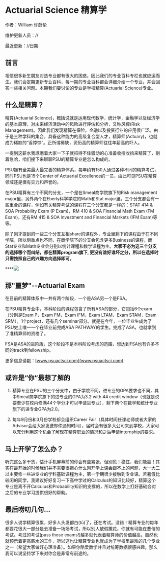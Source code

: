 # Actuarial Science 精算学

作者：William 许蔚伦

维护更新人员：//

最近更新：//日期

## 

## 前言

相信很多新生朋友对选专业都有很大的困惑，因此我们的专业百科专栏也就应运而生。我们会定期更新专业百科，每一期的专业百科都会详细介绍一个专业，并会回答一些相关问题。本期我们要讨论的专业是学校精算\(Actuarial Science\)专业。

## 什么是精算？

精算\(Actuarial Science\)，概括说就是运用现代数学，统计学，金融学以及经济学的基本原理，对未来经济活动中的风险进行评估和分析，又称风控\(Risk Management\)。因此我们发现精算在保险，金融以及投资行业的应用很广泛。由于是三种学科的集合，具备这种能力的高级复合型人才，精算师\(Actuary\)，也就成为稀缺的“香饽饽”。正所谓稀缺，资历高的精算师往往年薪高的吓人。

一提到这薪水我琢磨着大家一下子就把持不住骚动的心准备收拾收拾来精算了，别着急哈，咱们接下来聊聊PSU的精算专业是怎么构成的。

PSU拥有全美最大最完善的精算体系，每年约有150人通过各种不同的精算考试，同时PSU也是15个Center of Actuarial Excellence的一员，由此可见PSU在精算领域还是很有实力和声誉的。

在PSU精算有三个不同的分支，一个是在Smeal商学院旗下的Risk management major里，另外两个在Eberly科学学院的Math和Stat major里。三个分支都会有一些重合的课程，例如有关精算考试的课程在三个分支都是一样的：STAT 414 & SOA Probability Exam \(P Exam\)，RM 410 & SOA Financial Math Exam \(FM Exam\)，还有RM 415 & SOA Investment and Financial Markets \(IFM Exam\)等等。

除了刚才提到的一些三个分支互相share的课程外，专业里剩下的课程由于在不同学院，所以侧重点也不同，在商学院下的分支会包含更多Business的课程，而Stat专业和Math专业会分别以统计课程和数学课程为主。**大家不必为这三个分支的选择哪个而纠结，都在精算program旗下, 更没有谁好谁坏之分，所以在选择时只需按照自己的兴趣方向选择即可。**

\*\*\*\*![](https://mmbiz.qpic.cn/mmbiz_gif/j6m3uZgXnCIlyNdHfVFYZR1zBSickJnaDXwn3EjviczNyJPnzpIzRiaNsml0dFvdibgzOHyADtloG8JgibTjbYXe2UQ/640?wx_fmt=gif&tp=webp&wxfrom=5&wx_lazy=1)

## 那"噩梦"--Actuarial Exam

在目前的精算体系中一共有两个阶段，一个是ASA另一个是FSA。

在PSU精算专业中，本科阶段的课程包含了所有ASA的部分，它包括6个exam（分别是Exam P，Exam FM，Exam IFM，Exam LTAM，Exam STAM，Exam SRM），1个project，还有几个seminar部分。就是在今年，一位毕业生成为了PSU史上唯一一个在毕业前完成ASA PATHWAY的学生。完成了ASA，也就拿到了准精算师的资格了。

FSA是ASA的进阶版，这个阶段不是本科阶段考虑的范围，想达到FSA也有许多不同的track到fellowship。

更多信息请戳：[www.psuactsci.com](www.psuactsci.com)

## 或许是“你“最想了解的

1.  精算专业在PSU的三个分支中，由于学院不同，进专业的GPA要求也不同，其中Smeal商学院旗下的进专业的GPA为3.2 with 44 credit window（也就是说要至少在校内修满44个学分才可以申请进专业），剩下两个在数学和统计专业旗下的进专业GPA为2.0。

2.  每年9月份和3月份学校都会组织Career Fair（具体时间任课老师或者大家的Advisor会给大家发送邮件通知时间），届时会有很多大公司来到学校，大家可以充分利用这个机会了解现在精算职业的情况和之后申请internship的要求。

## 马上开学了怎么办？

听完这么多干货，估计手机屏幕前的你会有些紧张，但别慌！稳住，我们能赢！其实在最开始的时候我们并不需要很担心什么刚开学上课会跟不上的问题，大一大二以主要修一些进专业的学科基础课程为主，第一学期很少接触到专业课。若暑假比较闲的同学，我建议好好复习一下高中学过的Calculus的知识比较好，精算这个专业是离不开Calculus和Probability知识的支撑的，所以在数学上打好基础会对之后的专业学习提供很好的帮助。

## 最后唠叨几句...

很多人说学精算很累，好多人头发都白\(tū\)了，还在考试。没错！精算专业的每年都要花很大一部分是去准备一场场考试，所以别人放假撒花，你就有可能在悲催的考试。考过的考试\(pass those exams!\)越多就代表着精算师的价值越高，自然也就预示着更高薪水的工作，所以这也让精算专业也就成为了学校里最难的几个专业之一（希望大家做好心理准备）。如果你酷爱数学并且对统筹数据很感兴趣，那么我可以说坚持学下来对你会是非常有前途的。

